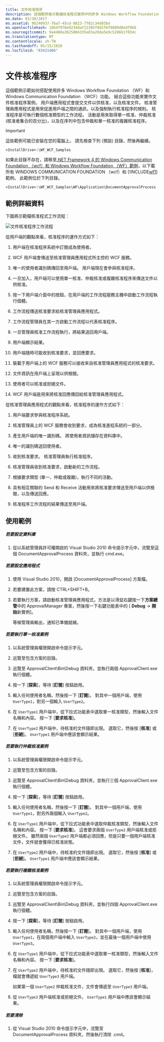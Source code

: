 ```yaml
---
title: 文件核准程序
description: 這個範例會示範檔核准程式案例中的許多 Windows Workflow Foundation 和 Windows Communication Foundation 功能。
ms.date: 03/30/2017
ms.assetid: 9b240937-76a7-45cd-8823-7f82c34d03bd
ms.openlocfilehash: 18b4f978e9234daf22395f0d2f6f0889d0edf966
ms.sourcegitcommit: 9a4488a3625866335e83a20da5e9c5286b1f034c
ms.translationtype: MT
ms.contentlocale: zh-TW
ms.lasthandoff: 05/15/2020
ms.locfileid: "83421406"
---
```

# <a name="document-approval-process"></a>文件核准程序

這個範例示範如何搭配使用許多 Windows Workflow Foundation （WF）和 Windows Communication Foundation （WCF）功能。 結合這些功能來實作文件核准程序案例。 用戶端應用程式會提交文件以供核准，以及核准文件。 核准管理員應用程式是用來促進用戶端之間的通訊，以及強制執行核准程序的規則。 核准程序是可執行數個核准類型的工作流程。 活動是用來取得單一核准、仲裁核准 (核准者集合的百分比)，以及在序列中包含仲裁和單一核准的複雜核准程序。

> [!IMPORTANT]
> 這些範例可能已安裝在您的電腦上。 請先檢查下列 (預設) 目錄，然後再繼續。
>
> `<InstallDrive>:\WF_WCF_Samples`
>
> 如果此目錄不存在，請移至[.NET Framework 4 的 Windows Communication Foundation （wcf）和 Windows Workflow Foundation （WF）範例](https://www.microsoft.com/download/details.aspx?id=21459)，以下載所有 WINDOWS COMMUNICATION FOUNDATION （wcf）和 [!INCLUDE[wf1](../../../../includes/wf1-md.md)] 範例。 此範例位於下列目錄。
>
> `<InstallDrive>:\WF_WCF_Samples\WF\Application\DocumentApprovalProcess`

## <a name="sample-details"></a>範例詳細資料

下圖將示範檔核准程式工作流程：

![文件核准程序工作流程](./media/document-approval-process/document-approval-process.jpg)

從用戶端的觀點來看，核准程序的運作方式如下：

1. 用戶端在核准程序系統中訂閱成為使用者。

2. WCF 用戶端會傳送至核准管理員應用程式所主控的 WCF 服務。

3. 唯一的使用者識別碼傳回至用戶端。 用戶端現在會參與核准程序。

4. 一旦加入，用戶端可以使用單一核准、仲裁核准或複雜核准程序來傳送文件以供核准。

5. 按一下用戶端介面中的按鈕，在用戶端的工作流程服務主機中啟動工作流程執行個體。

6. 工作流程傳送核准要求給核准管理員應用程式。

7. 工作流程管理員在其一方啟動工作流程以代表核准程序。

8. 一旦管理員核准工作流程執行，將結果送回用戶端。

9. 用戶端顯示結果。

10. 用戶端隨時可能收到核准要求，並回應要求。

11. 裝載于用戶端上的 WCF 服務可以接收來自核准管理員應用程式的核准要求。

12. 文件資訊在用戶端上呈現以供檢閱。

13. 使用者可以核准或拒絕文件。

14. WCF 用戶端是用來將核准回應傳回給核准管理員應用程式。

從核准管理員應用程式的觀點來看，核准程序的運作方式如下：

1. 用戶端要求參與核准程序系統。

2. 核准管理員上的 WCF 服務會收到要求，成為核准進程系統的一部分。

3. 產生用戶端的唯一識別碼。 將使用者資訊儲存在資料庫中。

4. 唯一的識別碼送回使用者。

5. 收到核准要求。 核准管理員執行核准程序。

6. 核准管理員收到核准要求，啟動新的工作流程。

7. 根據要求類型 (單一、仲裁或複雜)，執行不同的活動。

8. 具有相互關聯的 Send 和 Receive 活動用來將核准要求傳送至用戶端以供檢閱，以及傳送回應。

9. 核准程序工作流程的結果傳送至用戶端。

## <a name="using-the-sample"></a>使用範例

##### <a name="to-set-up-the-database"></a>若要設定資料庫

1. 從以系統管理員許可權開啟的 Visual Studio 2010 命令提示字元中，流覽至這個 DocumentApprovalProcess 資料夾，並執行 cmd.exe。

##### <a name="to-set-up-the-application"></a>若要設定應用程式

1. 使用 Visual Studio 2010，開啟 [DocumentApprovalProcess] 方案檔。

2. 若要建置此方案，請按 CTRL+SHIFT+B。

3. 若要執行方案，請啟動核准管理員應用程式，方法是以滑鼠右鍵按一下**方案總管**中的 ApprovalManager 專案，然後按一下右鍵功能表中的 [ **Debug** -> **開始**新實例]。

    等候管理員輸出，通知已準備就緒。

##### <a name="to-run-the-single-approval-scenario"></a>若要執行單一核准案例

1. 以系統管理員權限開啟命令提示字元。

2. 巡覽至包含方案的目錄。

3. 巡覽至 ApprovalClient\Bin\Debug 資料夾，並執行兩個 ApprovalClient.exe 執行個體。

4. 按一下 [**探索**]，等待 [**訂閱**] 按鈕啟用。

5. 輸入任何使用者名稱，然後按一下 [**訂閱**]。 對其中一個用戶端，使用 `UserType1`，對另一個輸入 `UserType2`。

6. 在 `UserType1` 用戶端中，從下拉式功能表中選取單一核准類型，然後輸入文件名稱和內容。 按一下 [**要求核准**]。

7. 在 `UserType2` 用戶端中，待核准的文件隨即出現。 選取它，然後按 [**核准**] 或 [**拒絕**]。 `UserType1` 用戶端中應該會顯示結果。

##### <a name="to-run-the-quorum-approval-scenario"></a>若要執行仲裁核准案例

1. 以系統管理員權限開啟命令提示字元。

2. 巡覽至包含方案的目錄。

3. 巡覽至 ApprovalClient\Bin\Debug 資料夾，並執行三個 ApprovalClient.exe 執行個體。

4. 按一下 [**探索**]，等待 [**訂閱**] 按鈕啟用。

5. 輸入任何使用者名稱，然後按一下 [**訂閱**]。 對其中一個用戶端，使用 `UserType1`，對另外兩個輸入 `UserType2`。

6. 在 `UserType1` 用戶端中，從下拉式功能表中選取仲裁核准類型，然後輸入文件名稱和內容。 按一下 [**要求核准**]。 這會要求兩個 `UserType2` 用戶端核准或拒絕文件。 雖然兩個 `UserType2` 用戶端都必須回應，但是只要一個用戶端核准文件，文件就會獲得已核准狀態。

7. 在 `UserType2` 用戶端中，待核准的文件隨即出現。 選取它，然後按 [**核准**] 或 [**拒絕**]。 `UserType1` 用戶端中應該會顯示結果。

##### <a name="to-run-the-complex-approval-scenario"></a>若要執行複雜核准案例

1. 以系統管理員權限開啟命令提示字元。

2. 巡覽至包含方案的目錄。

3. 巡覽至 ApprovalClient\Bin\Debug 資料夾，並執行四個 ApprovalClient.exe 執行個體。

4. 按一下 [**探索**]，等待 [**訂閱**] 按鈕啟用。

5. 輸入任何使用者名稱，然後按一下 [**訂閱**]。 對其中一個用戶端，使用 `UserType1`，在兩個用戶端中輸入 `UserType2`，並在最後一個用戶端中使用 `UserType3`。

6. 在 `UserType1` 用戶端中，從下拉式功能表中選取單一核准類型，然後輸入文件名稱和內容。 按一下 [**要求核准**]。

7. 在 `UserType2` 用戶端中，待核准的文件隨即出現。 選取它，然後按 [**核准**]，檔就會傳遞給 `UserType3` 用戶端。

    如果第一個 `UserType2` 仲裁核准文件，文件會傳遞至 `UserType3` 用戶端。

8. 從 `UserType3` 用戶端核准或拒絕文件。 `UserType1` 用戶端中應該會顯示結果。

##### <a name="to-clean-up"></a>若要清除

1. 從 Visual Studio 2010 命令提示字元中，流覽至 DocumentApprovalProcess 資料夾，然後執行清除 .cmd。
